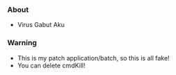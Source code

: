 ### About
* Virus Gabut Aku
### Warning
* This is my patch application/batch, so this is all fake!
* You can delete cmdKill!
